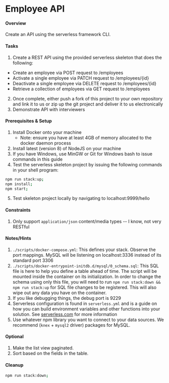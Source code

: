# Employee API

#### Overview

Create an API using the serverless framework CLI.

#### Tasks

1. Create a REST API using the provided serverless skeleton that does the following:

- Create an employee via POST request to /employees
- Activate a single employee via PATCH request to /employees/{id}
- Deactivate a single employee via DELETE request to /employees/{id}
- Retrieve a collection of employees via GET request to /employees

2. Once complete, either push a fork of this project to your own repository and link it to us or zip up the git project and deliver it to us
   electronically
3. Demonstrate API with interviewers

#### Prerequisites & Setup

1. Install Docker onto your machine
   - Note: ensure you have at least 4GB of memory allocated to the docker daemon process
2. Install latest (version 8) of NodeJS on your machine
3. If you have Windows, use MinGW or Git for Windows bash to issue commands in this guide
4. Test the serverless skeleton project by issuing the following commands in your shell program:

```bash
npm run stack:up;
npm install;
npm start;
```

5. Test skeleton project locally by navigating to localhost:9999/hello

#### Constraints

1. Only support `application/json` content/media types -- I know, not very RESTful

#### Notes/Hints

1. `./scripts/docker-compose.yml`:
   This defines your stack. Observe the port mappings.
   MySQL will be listening on localhost:3336 instead of its standard port 3306
2. `./scripts/docker-entrypoint-initdb.d/mysql/0_schema.sql`:
   This SQL file is here to help you define a table ahead of time. The script will be mounted inside
   the container on its initialization. In order to change the schema using only this file, you
   will need to run `npm run stack:down && npm run stack:up` for SQL file changes to be registered.
   This will also wipe out any data you have on the container.
3. If you like debugging things, the debug port is 9229
4. Serverless configuration is found in `serverless.yml` and is a guide on how you can build environment
   variables and other functions into your solution. See [serverless.com](https://serverless.com) for more information
5. Use whatever npm library you want to connect to your data sources. We recommend (`knex` + `mysql2` driver) packages for MySQL.

#### Optional

1. Make the list view paginated.
2. Sort based on the fields in the table.

#### Cleanup

```bash
npm run stack:down;
```
